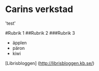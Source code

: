 # Carins verkstad

'test'

#Rubrik 1
##Rubrik 2
###Rubrik 3

* äpplen
* päron
* kiwi

[Librisbloggen] (http://librisbloggen.kb.se/)
